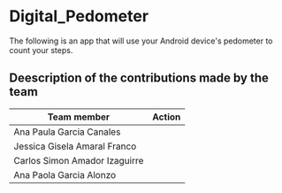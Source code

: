 # Digital_Pedometer
The following is an app that will use your Android device's pedometer to count your steps.


## Deescription of the contributions made by the team

Team member                   | Action 
------------------------------|-------
Ana Paula Garcia Canales      | 
Jessica Gisela Amaral Franco  |
Carlos Simon Amador Izaguirre |
Ana Paola Garcia Alonzo       |
